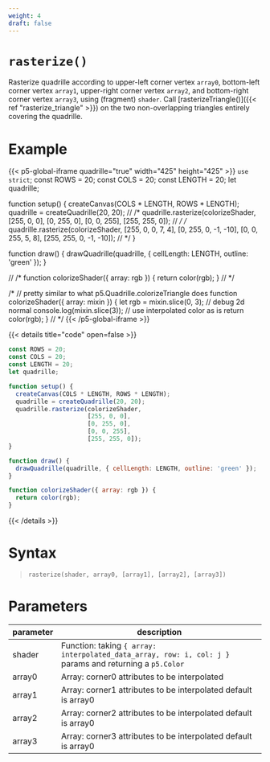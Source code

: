 ```yaml
---
weight: 4
draft: false
---
```


# `rasterize()`

Rasterize quadrille according to upper-left corner vertex `array0`, bottom-left corner vertex `array1`, upper-right corner vertex `array2`, and bottom-right corner vertex `array3`,  using (fragment) `shader`. Call [rasterizeTriangle()]({{< ref "rasterize_triangle" >}}) on the two non-overlapping triangles entirely covering the quadrille.

# Example

{{< p5-global-iframe quadrille="true" width="425" height="425" >}}
`use strict`;
const ROWS = 20;
const COLS = 20;
const LENGTH = 20;
let quadrille;

function setup() {
  createCanvas(COLS * LENGTH, ROWS * LENGTH);
  quadrille = createQuadrille(20, 20);
  // /*
  quadrille.rasterize(colorizeShader,
                      [255, 0, 0],
                      [0, 255, 0],
                      [0, 0, 255],
                      [255, 255, 0]);
  // */
  /*
  quadrille.rasterize(colorizeShader,
                      [255, 0, 0, 7, 4],
                      [0, 255, 0, -1, -10],
                      [0, 0, 255, 5, 8],
                      [255, 255, 0, -1, -10]);
  // */
}

function draw() {
  drawQuadrille(quadrille, { cellLength: LENGTH, outline: 'green' });
}

// /*
function colorizeShader({ array: rgb }) {
  return color(rgb);
}
// */

/*
// pretty similar to what p5.Quadrille.colorizeTriangle does
function colorizeShader({ array: mixin }) {
  let rgb = mixin.slice(0, 3);
  // debug 2d normal
  console.log(mixin.slice(3));
  // use interpolated color as is
  return color(rgb);
}
// */
{{< /p5-global-iframe >}}

{{< details title="code" open=false >}}
```js
const ROWS = 20;
const COLS = 20;
const LENGTH = 20;
let quadrille;

function setup() {
  createCanvas(COLS * LENGTH, ROWS * LENGTH);
  quadrille = createQuadrille(20, 20);
  quadrille.rasterize(colorizeShader,
                      [255, 0, 0],
                      [0, 255, 0],
                      [0, 0, 255],
                      [255, 255, 0]);
}

function draw() {
  drawQuadrille(quadrille, { cellLength: LENGTH, outline: 'green' });
}

function colorizeShader({ array: rgb }) {
  return color(rgb);
}
```
{{< /details >}}

# Syntax

> `rasterize(shader, array0, [array1], [array2], [array3])`

# Parameters

| parameter | description                                                                                             |
|-----------|---------------------------------------------------------------------------------------------------------|
| shader    | Function: taking `{ array: interpolated_data_array, row: i, col: j }` params and returning a `p5.Color` |
| array0    | Array: corner0 attributes to be interpolated                                                            |
| array1    | Array: corner1 attributes to be interpolated default is array0                                          |
| array2    | Array: corner2 attributes to be interpolated default is array0                                          |
| array3    | Array: corner3 attributes to be interpolated default is array0                                          |